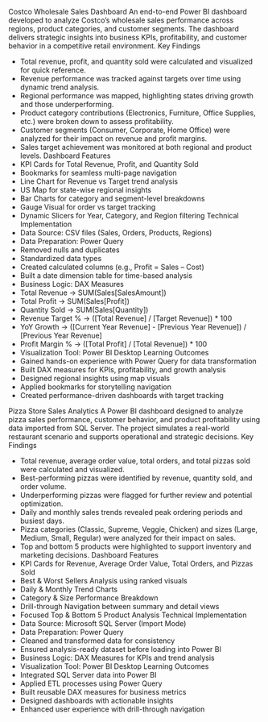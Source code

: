 Costco Wholesale Sales Dashboard
An end-to-end Power BI dashboard developed to analyze Costco’s wholesale sales performance across regions, product categories, and customer segments. The dashboard delivers strategic insights into business KPIs, profitability, and customer behavior in a competitive retail environment.
Key Findings
- Total revenue, profit, and quantity sold were calculated and visualized for quick reference.
- Revenue performance was tracked against targets over time using dynamic trend analysis.
- Regional performance was mapped, highlighting states driving growth and those underperforming.
- Product category contributions (Electronics, Furniture, Office Supplies, etc.) were broken down to assess profitability.
- Customer segments (Consumer, Corporate, Home Office) were analyzed for their impact on revenue and profit margins.
- Sales target achievement was monitored at both regional and product levels.
Dashboard Features
- KPI Cards for Total Revenue, Profit, and Quantity Sold
- Bookmarks for seamless multi-page navigation
- Line Chart for Revenue vs Target trend analysis
- US Map for state-wise regional insights
- Bar Charts for category and segment-level breakdowns
- Gauge Visual for order vs target tracking
- Dynamic Slicers for Year, Category, and Region filtering
Technical Implementation
- Data Source: CSV files (Sales, Orders, Products, Regions)
- Data Preparation: Power Query
- Removed nulls and duplicates
- Standardized data types
- Created calculated columns (e.g., Profit = Sales – Cost)
- Built a date dimension table for time-based analysis
- Business Logic: DAX Measures
- Total Revenue → SUM(Sales[SalesAmount])
- Total Profit → SUM(Sales[Profit])
- Quantity Sold → SUM(Sales[Quantity])
- Revenue Target % → ([Total Revenue] / [Target Revenue]) * 100
- YoY Growth → ([Current Year Revenue] - [Previous Year Revenue]) / [Previous Year Revenue]
- Profit Margin % → ([Total Profit] / [Total Revenue]) * 100
- Visualization Tool: Power BI Desktop
Learning Outcomes
- Gained hands-on experience with Power Query for data transformation
- Built DAX measures for KPIs, profitability, and growth analysis
- Designed regional insights using map visuals
- Applied bookmarks for storytelling navigation
- Created performance-driven dashboards with target tracking

Pizza Store Sales Analytics
A Power BI dashboard designed to analyze pizza sales performance, customer behavior, and product profitability using data imported from SQL Server. The project simulates a real-world restaurant scenario and supports operational and strategic decisions.
Key Findings
- Total revenue, average order value, total orders, and total pizzas sold were calculated and visualized.
- Best-performing pizzas were identified by revenue, quantity sold, and order volume.
- Underperforming pizzas were flagged for further review and potential optimization.
- Daily and monthly sales trends revealed peak ordering periods and busiest days.
- Pizza categories (Classic, Supreme, Veggie, Chicken) and sizes (Large, Medium, Small, Regular) were analyzed for their impact on sales.
- Top and bottom 5 products were highlighted to support inventory and marketing decisions.
Dashboard Features
- KPI Cards for Revenue, Average Order Value, Total Orders, and Pizzas Sold
- Best & Worst Sellers Analysis using ranked visuals
- Daily & Monthly Trend Charts
- Category & Size Performance Breakdown
- Drill-through Navigation between summary and detail views
- Focused Top & Bottom 5 Product Analysis
Technical Implementation
- Data Source: Microsoft SQL Server (Import Mode)
- Data Preparation: Power Query
- Cleaned and transformed data for consistency
- Ensured analysis-ready dataset before loading into Power BI
- Business Logic: DAX Measures for KPIs and trend analysis
- Visualization Tool: Power BI Desktop
Learning Outcomes
- Integrated SQL Server data into Power BI
- Applied ETL processes using Power Query
- Built reusable DAX measures for business metrics
- Designed dashboards with actionable insights
- Enhanced user experience with drill-through navigation


